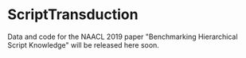 # ScriptTransduction

Data and code for the NAACL 2019 paper "Benchmarking Hierarchical Script Knowledge" will be released here soon.
